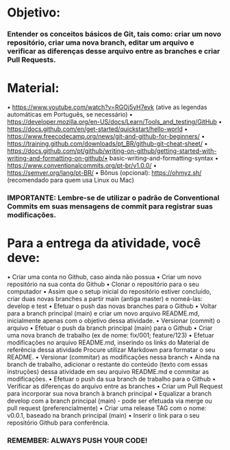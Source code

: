 # Objetivo:

### Entender os conceitos básicos de Git, tais como: criar um novo repositório, criar uma nova branch, editar um arquivo e verificar as diferenças desse arquivo entre as branches e criar Pull Requests.

# Material:

• https://www.youtube.com/watch?v=RGOj5yH7evk (ative as legendas automáticas em Português, se necessário)
• https://developer.mozilla.org/en-US/docs/Learn/Tools_and_testing/GitHub
• https://docs.github.com/en/get-started/quickstart/hello-world
• https://www.freecodecamp.org/news/git-and-github-for-beginners/
• https://training.github.com/downloads/pt_BR/github-git-cheat-sheet/
• https://docs.github.com/pt/github/writing-on-github/getting-started-with-writing-and-formatting-on-github/• basic-writing-and-formatting-syntax
• https://www.conventionalcommits.org/pt-br/v1.0.0/
• https://semver.org/lang/pt-BR/
• Bônus (opcional): https://ohmyz.sh/ (recomendado para quem usa Linux ou Mac)

### IMPORTANTE: Lembre-se de utilizar o padrão de Conventional Commits em suas mensagens de commit para registrar suas modificações.

# Para a entrega da atividade, você deve:

• Criar uma conta no Github, caso ainda não possua
• Criar um novo repositório na sua conta do Github
• Clonar o repositório para o seu computador
• Assim que o setup inicial do repositório estiver concluído, criar duas novas branches a partir main (antiga master) e nomeá-las: develop e test
• Efetuar o push das novas branches para o Github 
• Voltar para a branch principal (main) e criar um novo arquivo README.md, inicialmente apenas com o objetivo dessa atividade.
• Versionar (commit) o arquivo
• Efetuar o push da branch principal (main) para o Github
• Criar uma nova branch de trabalho (ex de nome: fix/001; feature/123)
• Efetuar modificações no arquivo README.md, inserindo os links do Material de referência dessa atividade Procure utilizar Markdown para formatar o seu README.
• Versionar (commitar) as modificações nessa branch
• Ainda na branch de trabalho, adicionar o restante do conteúdo (texto com essas instruções) dessa atividade em seu arquivo README.md e commitar as modificações.
• Efetuar o push da sua branch de trabalho para o Github
• Verificar as diferenças do arquivo entre as branches
• Criar um Pull Request para incorporar sua nova branch à branch principal
• Equalizar a branch develop com a branch principal (main) - pode ser efetuada via merge ou pull request (preferencialmente)
• Criar uma release TAG com o nome: v0.0.1, baseado na branch principal (main)
• Inserir o link para o seu repositório Github para conferência.


### REMEMBER: ALWAYS PUSH YOUR CODE!